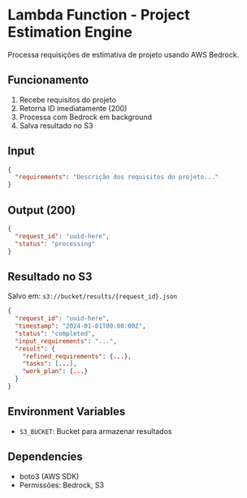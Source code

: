 # Lambda Function - Project Estimation Engine

Processa requisições de estimativa de projeto usando AWS Bedrock.

## Funcionamento

1. Recebe requisitos do projeto
2. Retorna ID imediatamente (200)
3. Processa com Bedrock em background
4. Salva resultado no S3

## Input

```json
{
  "requirements": "Descrição dos requisitos do projeto..."
}
```

## Output (200)

```json
{
  "request_id": "uuid-here",
  "status": "processing"
}
```

## Resultado no S3

Salvo em: `s3://bucket/results/{request_id}.json`

```json
{
  "request_id": "uuid-here",
  "timestamp": "2024-01-01T00:00:00Z",
  "status": "completed",
  "input_requirements": "...",
  "result": {
    "refined_requirements": {...},
    "tasks": [...],
    "work_plan": {...}
  }
}
```

## Environment Variables

- `S3_BUCKET`: Bucket para armazenar resultados

## Dependencies

- boto3 (AWS SDK)
- Permissões: Bedrock, S3
